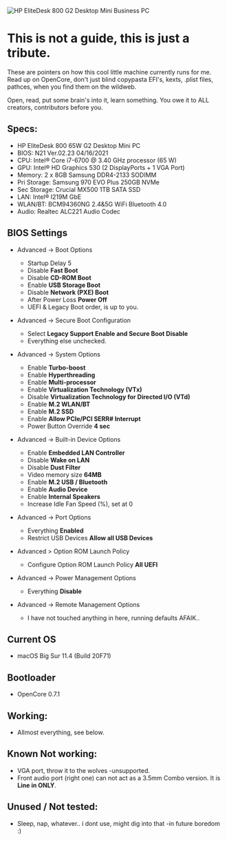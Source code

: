 ![HP EliteDesk 800 G2 Desktop Mini Business PC](https://ssl-product-images.www8-hp.com/digmedialib/prodimg/lowres/c04876268.png)

# This is not a guide, this is just a tribute.
These are pointers on how this cool little machine currently runs for me.
Read up on OpenCore, don't just blind copypasta EFI's, kexts, .plist files, pathces,
when you find them on the wildweb.

Open, read, put some brain's into it, learn something. You owe it to ALL creators, contributors before you.


## Specs:
- HP EliteDesk 800 65W G2 Desktop Mini PC
- BIOS: N21 Ver.02.23 04/16/2021
- CPU: Intel® Core i7-6700 @ 3.40 GHz processor (65 W)
- GPU: Intel® HD Graphics 530 (2 DisplayPorts + 1 VGA Port)
- Memory: 2 x 8GB Samsung DDR4-2133 SODIMM
- Pri Storage: Samsung 970 EVO Plus 250GB NVMe
- Sec Storage: Crucial MX500 1TB SATA SSD
- LAN: Intel® I219M GbE
- WLAN/BT: BCM94360NG 2.4&5G WiFi Bluetooth 4.0
- Audio: Realtec ALC221 Audio Codec

## BIOS Settings
- Advanced -> Boot Options
  - Startup Delay 5
  - Disable **Fast Boot**
  - Disable **CD-ROM Boot**
  - Enable **USB Storage Boot**
  - Disable **Network (PXE) Boot**
  - After Power Loss **Power Off**
  - UEFI & Legacy Boot order, is up to you.
  
- Advanced -> Secure Boot Configuration
  - Select **Legacy Support Enable and Secure Boot Disable**
  - Everything else unchecked.

- Advanced -> System Options
  - Enable **Turbo-boost**
  - Enable **Hyperthreading**
  - Enable **Multi-processor**
  - Enable **Virtualization Technology (VTx)**
  - Disable **Virtualization Technology for Directed I/O (VTd)**
  - Enable **M.2 WLAN/BT**
  - Enable **M.2 SSD**
  - Enable **Allow PCIe/PCI SERR# Interrupt**
  - Power Button Override **4 sec**

- Advanced -> Built-in Device Options
  - Enable **Embedded LAN Controller**
  - Disable **Wake on LAN**
  - Disable **Dust Filter**
  - Video memory size **64MB**
  - Enable **M.2 USB / Bluetooth**
  - Enable **Audio Device**
  - Enable **Internal Speakers**
  - Increase Idle Fan Speed (%), set at 0

- Advanced -> Port Options
  - Everything **Enabled**
  - Restrict USB Devices **Allow all USB Devices**

- Advanced > Option ROM Launch Policy
  - Configure Option ROM Launch Policy **All UEFI**

- Advanced -> Power Management Options
  - Everything **Disable**

- Advanced -> Remote Management Options
  - I have not touched anything in here, running defaults AFAIK..



## Current OS
- macOS Big Sur 11.4 (Build 20F71)

## Bootloader
- OpenCore 0.7.1

## Working:
- Allmost everything, see below.

## Known Not working:
- VGA port, throw it to the wolves -unsupported.
- Front audio port (right one) can not act as a 3.5mm Combo version. It is **Line in ONLY**.

## Unused / Not tested:
- Sleep, nap, whatever.. i dont use, might dig into that -in future boredom :)
